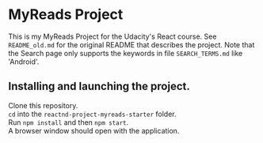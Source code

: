 # MyReads Project

This is my MyReads Project for the Udacity's React course. 
See `README_old.md` for the original README that describes the project.
Note that the Search page only supports the keywords in file `SEARCH_TERMS.md` like 'Android'.

## Installing and launching the project.
Clone this repository. <br> 
`cd` into the `reactnd-project-myreads-starter` folder. <br>
Run `npm install` and then `npm start`.<br>
A browser window should open with the application.

